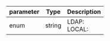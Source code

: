 | parameter | Type | Description |
| ----------- | ----------- |----------- |
| enum  |  string  | LDAP: <br/>LOCAL:   |